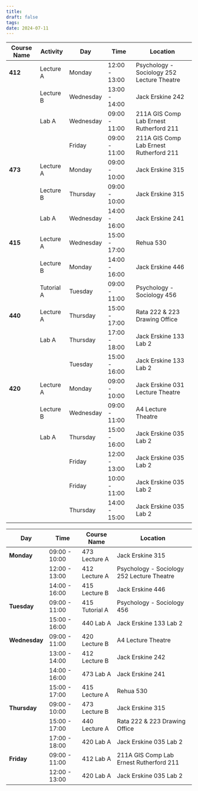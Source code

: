 ```yaml
---
title: 
draft: false
tags: 
date: 2024-07-11
---
```

| Course Name | Activity   | Day       | Time          | Location                                   |
| ----------- | ---------- | --------- | ------------- | ------------------------------------------ |
| **412**     | Lecture A  | Monday    | 12:00 - 13:00 | Psychology - Sociology 252 Lecture Theatre |
|             | Lecture B  | Wednesday | 13:00 - 14:00 | Jack Erskine 242                           |
|             | Lab A      | Wednesday | 09:00 - 11:00 | 211A GIS Comp Lab Ernest Rutherford 211    |
|             |            | Friday    | 09:00 - 11:00 | 211A GIS Comp Lab Ernest Rutherford 211    |
| **473**     | Lecture A  | Monday    | 09:00 - 10:00 | Jack Erskine 315                           |
|             | Lecture B  | Thursday  | 09:00 - 10:00 | Jack Erskine 315                           |
|             | Lab A      | Wednesday | 14:00 - 16:00 | Jack Erskine 241                           |
| **415**     | Lecture A  | Wednesday | 15:00 - 17:00 | Rehua 530                                  |
|             | Lecture B  | Monday    | 14:00 - 16:00 | Jack Erskine 446                           |
|             | Tutorial A | Tuesday   | 09:00 - 11:00 | Psychology - Sociology 456                 |
| **440**     | Lecture A  | Thursday  | 15:00 - 17:00 | Rata 222 & 223 Drawing Office              |
|             | Lab A      | Thursday  | 17:00 - 18:00 | Jack Erskine 133 Lab 2                     |
|             |            | Tuesday   | 15:00 - 16:00 | Jack Erskine 133 Lab 2                     |
| **420**     | Lecture A  | Monday    | 09:00 - 10:00 | Jack Erskine 031 Lecture Theatre           |
|             | Lecture B  | Wednesday | 09:00 - 11:00 | A4 Lecture Theatre                         |
|             | Lab A      | Thursday  | 15:00 - 16:00 | Jack Erskine 035 Lab 2                     |
|             |            | Friday    | 12:00 - 13:00 | Jack Erskine 035 Lab 2                     |
|             |            | Friday    | 10:00 - 11:00 | Jack Erskine 035 Lab 2                     |
|             |            | Thursday  | 14:00 - 15:00 | Jack Erskine 035 Lab 2                     |

| Day       | Time          | Course Name | Location                                |
|-----------|---------------|-------------|-----------------------------------------|
| **Monday**    | 09:00 - 10:00 | 473 Lecture A | Jack Erskine 315                        |
|           | 12:00 - 13:00 | 412 Lecture A | Psychology - Sociology 252 Lecture Theatre |
|           | 14:00 - 16:00 | 415 Lecture B | Jack Erskine 446                        |
| **Tuesday**   | 09:00 - 11:00 | 415 Tutorial A| Psychology - Sociology 456              |
|           | 15:00 - 16:00 | 440 Lab A     | Jack Erskine 133 Lab 2                  |
| **Wednesday** | 09:00 - 11:00 | 420 Lecture B | A4 Lecture Theatre                      |
|           | 13:00 - 14:00 | 412 Lecture B | Jack Erskine 242                        |
|           | 14:00 - 16:00 | 473 Lab A     | Jack Erskine 241                        |
|           | 15:00 - 17:00 | 415 Lecture A | Rehua 530                               |
| **Thursday**  | 09:00 - 10:00 | 473 Lecture B | Jack Erskine 315                        |
|           | 15:00 - 17:00 | 440 Lecture A | Rata 222 & 223 Drawing Office           |
|           | 17:00 - 18:00 | 420 Lab A     | Jack Erskine 035 Lab 2                  |
| **Friday**    | 09:00 - 11:00 | 412 Lab A    | 211A GIS Comp Lab Ernest Rutherford 211 |
|           | 12:00 - 13:00 | 420 Lab A     | Jack Erskine 035 Lab 2                  |
